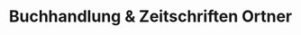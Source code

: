 ---
title: "Buchhandlung & Zeitschriften Ortner"
url: /pfronten/buchhandlung-und-zeitschriften-ortner/
shop: Bücher
---